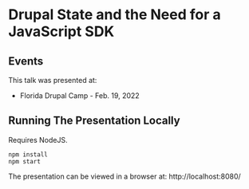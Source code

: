 # Drupal State and the Need for a JavaScript SDK

## Events

This talk was presented at:

- Florida Drupal Camp - Feb. 19, 2022

## Running The Presentation Locally

Requires NodeJS.

```
npm install
npm start
```

The presentation can be viewed in a browser at: http://localhost:8080/
